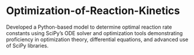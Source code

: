 # Optimization-of-Reaction-Kinetics
Developed a Python-based model to determine optimal reaction rate constants using SciPy’s ODE solver and optimization tools demonstrating proficiency in optimization theory, differential equations, and advanced use of SciPy libraries.
